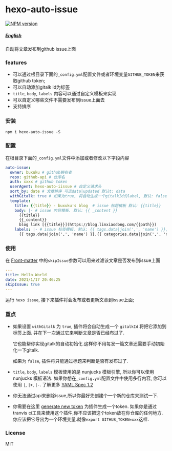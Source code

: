 # hexo-auto-issue
[![NPM version](https://badge.fury.io/js/hexo-auto-issue.svg)](https://www.npmjs.com/package/hexo-auto-issue)

##### [English](./README.md)

自动将文章发布到github issue上面

### features

* 可以通过根目录下面的`_config.yml`配置文件或者环境变量`GITHUB_TOKEN`来获取github token;
* 可以自动添加gitalk id为标签
* `title`, `body`, `labels` 内容可以通过自定义模板来实现
* 可以自定义哪些文件不需要发布到issue上面去
* 支持排序

### 安装

```shell
npm i hexo-auto-issue -S
```

### 配置

在根目录下面的`_config.yml`文件中添加或者修改以下字段内容

```yaml
auto-issue:
  owner: buxuku # github拥有者 
  repo: github-api # 仓库名
  auth: xxxx # github token
  userAgent: hexo-auto-iissue # 自定义请求头
  sort_by: date # 文章排序 可选data|updated 默认t: data
  withGitalk: true # 如果为true, 将自动生成一个gitalkId的label, 默认: false
  template:
    title: {{title}} - buxuku's blog  # issue 标题模板 默认: {{title}}
    body: |- # issue 内容模板. 默认: {{ _content }}
      {{title}}
      {{_content}}
      blog link [{{title}}](https://blog.linxiaodong.com/{{path}})
    labels: |- # issue 标签模板. 默认: {{ tags.data|join(',', 'name') }},{{ categories.data|join(',', 'name') }}
      {{ tags.data|join(',', 'name') }},{{ categories.data|join(',', 'name') }}
```

### 使用

在 [Front-matter](https://hexo.io/docs/front-matter) 中的`skipIssue`参数可以用来过滤该文章是否发布到issue上面

```yaml
---
title: Hello World
date: 2021/1/17 20:46:25
skipIssue: true
---
```

运行 `hexo issue`, 接下来插件将会发布或者更新文章到issue上面;

### 重点

* 如果设置 `withGitalk` 为 `true`, 插件将会自动生成一个 `gitalkId` 将把它添加到标签上面. 并在下一次通过它来判断文章是否已经布过了. 
 
  它也能帮你实现gitalk的自动初始化.这样你不用每发一篇文章还需要手动初始化一下gitalk.
  
  如果为 `false`, 插件将只能通过标题来判断是否有发布过了.

* `title`, `body`, `labels` 模板使用的是 nunjucks 模板引擎, 所以你可以使用 nunjucks 模板语法.
  如果你想在`_config.yml`配置文件中使用多行内容, 你可以使用 `|`, `|+`, `|-`. 了解更多 [YAML Spec 1.2](http://www.yaml.org/spec/1.2/spec.html#id2760844)
  
* 你无法通过api来删除issue,所以你最好先创建个一个新的仓库来测试一下.

* 你需要在这里 [generate new token](https://github.com/settings/tokens) 为插件生成一个token. 如果你是通过tranvis ci工具来使用这个插件,你不应该把这个token放在你仓库的任何地方.
你应该把它导出为一个环境变量.就像`export GITHUB_TOKEN=xxx`这样.
  
### License

MIT